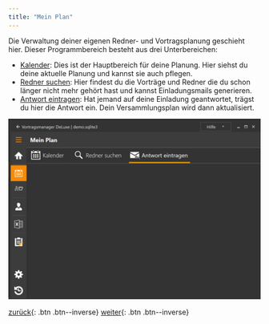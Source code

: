 ```yaml
---
title: "Mein Plan"
---
```


Die Verwaltung deiner eigenen Redner- und Vortragsplanung geschieht hier. 
Dieser Programmbereich besteht aus drei Unterbereichen:

* [Kalender](MeinPlanKalender.md): Dies ist der Hauptbereich für deine Planung. Hier siehst du deine aktuelle Planung und kannst sie auch pflegen.
* [Redner suchen](MeinPlanRednerSuchen.md): Hier findest du die Vorträge und Redner die du schon länger nicht mehr gehört hast und kannst Einladungsmails generieren.
* [Antwort eintragen](MeinPlanAntwortEintragen.md): Hat jemand auf deine Einladung geantwortet, trägst du hier die Antwort ein. Dein Versammlungsplan wird dann aktualisiert.

![Übersicht](images/MeinPlan.png)

[zurück](Startseite.md){: .btn .btn--inverse}  [weiter](MeinPlanKalender.md){: .btn .btn--inverse}